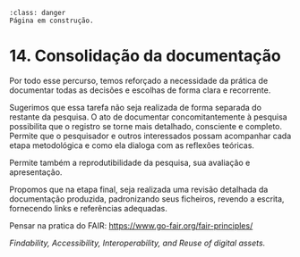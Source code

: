 ```{admonition} Atenção
:class: danger
Página em construção.
```

# 14. Consolidação da documentação

Por todo esse percurso, temos reforçado a necessidade da prática de documentar todas as decisões e escolhas de forma clara e recorrente.

Sugerimos que essa tarefa não seja realizada de forma separada do restante da pesquisa. O ato de documentar concomitantemente à pesquisa possibilita que o registro se torne mais detalhado, consciente e completo. Permite que o pesquisador e outros interessados possam acompanhar cada etapa metodológica e como ela dialoga com as reflexões teóricas. 

Permite também a reprodutibilidade da pesquisa, sua avaliação e apresentação.

Propomos que na etapa final, seja realizada uma revisão detalhada da documentação produzida, padronizando seus ficheiros, revendo a escrita, fornecendo links e referências adequadas.

Pensar na pratica do FAIR: https://www.go-fair.org/fair-principles/

*Findability, Accessibility, Interoperability, and Reuse of digital assets.*
